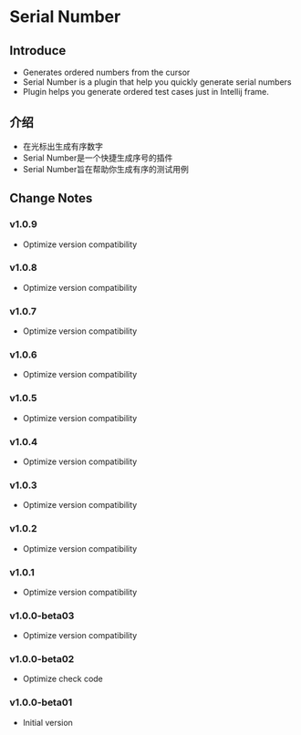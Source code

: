 # Serial Number

## Introduce
* Generates ordered numbers from the cursor
* Serial Number is a plugin that help you quickly generate serial numbers
* Plugin helps you generate ordered test cases just in Intellij frame.
## 介绍
* 在光标出生成有序数字
* Serial Number是一个快捷生成序号的插件
* Serial Number旨在帮助你生成有序的测试用例

## Change Notes
### v1.0.9
* Optimize version compatibility

### v1.0.8
* Optimize version compatibility

### v1.0.7
* Optimize version compatibility

### v1.0.6
* Optimize version compatibility

### v1.0.5
* Optimize version compatibility

### v1.0.4
* Optimize version compatibility

### v1.0.3
* Optimize version compatibility

### v1.0.2
* Optimize version compatibility

### v1.0.1
* Optimize version compatibility

### v1.0.0-beta03
* Optimize version compatibility

### v1.0.0-beta02
* Optimize check code

### v1.0.0-beta01
* Initial version
